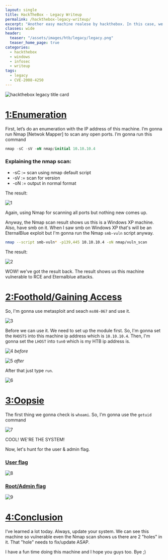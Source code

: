 ```yaml
---
layout: single
title: HackTheBox - Legacy Writeup
permalink: /hackthebox-legacy-writeup/
excerpt: "Another easy machine realese by hackthebox. In this case, we learned how dangerous legacy/old stuff is."
classes: wide
header:
  teaser: "/assets/images/htb/legacy/legacy.png"
  teaser_home_page: true
categories:
  - hackthebox
  - windows
  - infosec
  - writeup
tags:
  - legacy 
  - CVE-2008-4250
---
```



![hackthebox legacy title card](/assets/images/htb/legacy/legacy.png)

# <u>1:Enumeration</u>

First, let’s do an enumeration with the IP address of this machine. I’m gonna run Nmap [Netwok Mapper] to scan any open ports. I’m gonna run this command

```sql
nmap -sC -sV -oN nmap/initial 10.10.10.4
```
### Explaining the nmap scan:
* -sC	:= scan using nmap default script
* -sV	:= scan for version
* -oN := output in normal format

The result:

![1](/assets/images/htb/legacy/1.png)

Again, using Nmap for scanning all ports but nothing new comes up.

Anyway, the Nmap scan result shows us this is a Windows XP machine.
Also, have smb on it. When I saw smb on Windows XP that's will be an EternalBlue exploit but I'm gonna run the Nmap `smb-vuln` script anyway.

```bash
nmap --script smb-vuln* -p139,445 10.10.10.4 -oN nmap/vuln_scan 
```

The result:

![2](/assets/images/htb/legacy/2.png)

WOW! we've got the result back. The result shows us this machine vulnerable to RCE and Eternalblue attacks.

# <u>2:Foothold/Gaining Access</u>

So, I'm gonna use metasploit and seach `ms08-067` and use it.

![3](/assets/images/htb/legacy/3.png)

Before we can use it. We need to set up the module first. So, I'm gonna set the `RHOSTS` into this machine ip address which is `10.10.10.4`. Then, I'm gonna set the `LHOST` into `tun0` which is my HTB ip address is.

![4](/assets/images/htb/legacy/4.png)
_before_

![5](/assets/images/htb/legacy/5.png)
_after_

After that just type `run`.

![6](/assets/images/htb/legacy/6.png)

# <u>3:Oopsie</u>

The first thing we gonna check is `whoami`. So, I'm gonna use the `getuid` command

![7](/assets/images/htb/legacy/7.png)

COOL! WE'RE THE SYSTEM!

Now, let's hunt for the user & admin flag.

### <u>User flag</u>

![8](/assets/images/htb/legacy/8.png)

### <u>Root/Admin flag</u>

![9](/assets/images/htb/legacy/9.png)

# <u>4:Conclusion</u>

I’ve learned a lot today. Always, update your system. We can see this machine so vulnerable even the Nmap scan shows us there are 2 "holes" in it. That "hole" needs to fix/update ASAP.

I have a fun time doing this machine and I hope you guys too. Bye ;)